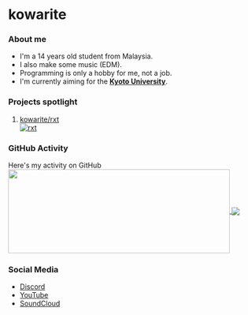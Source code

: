 # kowarite

### About me
* I'm a 14 years old student from Malaysia.
* I also make some music (EDM).
* Programming is only a hobby for me, not a job.
* I'm currently aiming for the [**Kyoto University**](https://www.kyoto-u.ac.jp/en 'Kyoto University').

### Projects spotlight
1. [kowarite/rxt](https://github.com/kowarite/rxt 'rxt')\
[![rxt](https://github-readme-stats.vercel.app/api/pin/?username=kowarite&repo=rxt&show_owner=true&theme=tokyonight&bg_color=0D1117&hide_border=true)](https://github.com/kowarite/rxt)

### GitHub Activity
Here's my activity on GitHub\
<a href="https://github-readme-stats.vercel.app/api?username=kowarite&theme=tokyonight&show_icons=true&bg_color=0D1117&hide_border=true">
  <img width=450 height=170 align="center" src="https://github-readme-stats.vercel.app/api?username=kowarite&theme=tokyonight&show_icons=true&bg_color=0D1117&hide_border=true" />
</a>
<a href="https://github-readme-stats.vercel.app/api/top-langs/?username=kowarite&theme=tokyonight&layout=compact&bg_color=0D1117&hide_border=true&langs_count=10">
  <img align="center" src="https://github-readme-stats.vercel.app/api/top-langs/?username=kowarite&theme=tokyonight&layout=compact&bg_color=0D1117&hide_border=true&langs_count=10" />
</a>

### Social Media
* [Discord](https://dsc.bio/farixsm 'kowarite#8925')
* [YouTube](https://www.youtube.com/channel/UCLt4_BOw06w_W7XhvEP3WZw 'Kowarite Music')
* [SoundCloud](https://soundcloud.com/kowarite 'kowarite')
